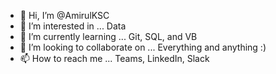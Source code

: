 - 👋 Hi, I’m @AmirulKSC
- 👀 I’m interested in ... Data
- 🌱 I’m currently learning ... Git, SQL, and VB
- 💞️ I’m looking to collaborate on ... Everything and anything :)
- 📫 How to reach me ... Teams, LinkedIn, Slack

<!---
AmirulKSC/AmirulKSC is a ✨ special ✨ repository because its `README.md` (this file) appears on your GitHub profile.
You can click the Preview link to take a look at your changes.
--->
